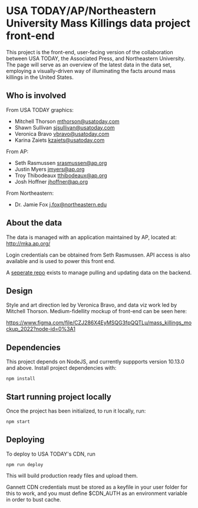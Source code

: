 # USA TODAY/AP/Northeastern University Mass Killings data project front-end

This project is the front-end, user-facing version of the collaboration between USA TODAY, the Associated Press, and Northeastern University. The page will serve as an overview of the latest data in the data set, employing a visually-driven way of illuminating the facts around mass killings in the United States.

## Who is involved
From USA TODAY graphics:
- Mitchell Thorson mthorson@usatoday.com
- Shawn Sullivan sjsullivan@usatoday.com
- Veronica Bravo vbravo@usatoday.com
- Karina Zaiets kzaiets@usatoday.com

From AP:
- Seth Rasmussen srasmussen@ap.org
- Justin Myers jmyers@ap.org
- Troy Thibodeaux tthibodeaux@ap.org
- Josh Hoffner jhoffner@ap.org

From Northeastern:
- Dr. Jamie Fox j.fox@northeastern.edu

## About the data

The data is managed with an application maintained by AP, located at: http://mka.ap.org/

Login credentials can be obtained from Seth Rasmussen. API access is also available and is used to power this front end.

A [seperate repo](https://github.com/USATODAY/mass-killings-data-updates) exists to manage pulling and updating data on the backend.

## Design

Style and art direction led by Veronica Bravo, and data viz work led by Mitchell Thorson. Medium-fidellity mockup of front-end can be seen here:

https://www.figma.com/file/CZJ286X4EyMSQG3fpQQTLu/mass_killings_mockup_2022?node-id=0%3A1

## Dependencies
This project depends on NodeJS, and currently suppports version 10.13.0 and above. Install project dependencies with:
```
npm install
```

## Start running project locally

Once the project has been initialized, to run it locally, run:

```
npm start
```

## Deploying
To deploy to USA TODAY's CDN, run
```
npm run deploy
```

This will build production ready files and upload them. 

Gannett CDN credentials must be stored as a keyfile in your user folder for this to work, and you must define $CDN_AUTH as an environment variable in order to bust cache.

